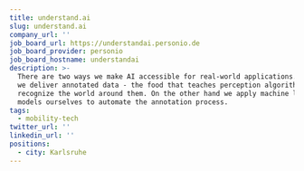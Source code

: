 ```yaml
---
title: understand.ai
slug: understand.ai
company_url: ''
job_board_url: https://understandai.personio.de
job_board_provider: personio
job_board_hostname: understandai
description: >-
  There are two ways we make AI accessible for real-world applications. First,
  we deliver annotated data - the food that teaches perception algorithms to
  recognize the world around them. On the other hand we apply machine learning
  models ourselves to automate the annotation process.
tags:
  - mobility-tech
twitter_url: ''
linkedin_url: ''
positions:
  - city: Karlsruhe
---
```

